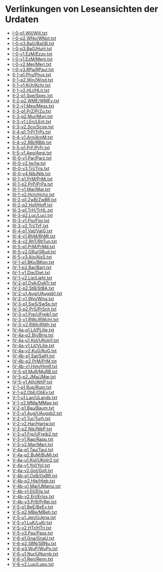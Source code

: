 # Verlinkungen von Leseansichten der Urdaten

- <a href="https://publikationen.badw.de/de/data?url=https%3A%2F%2Fdaten.badw.de%2Fmhd-korpus%2F-%2Fraw%2Farbeitsfassung%2FP%2FI-0-p1.Wil%2FWill.txt;encoding=cp437;template=data_pre.tpl" target="_blank" rel="noopener noreferrer">I-0-p1.Wil/Will.txt</a>
- <a href="https://publikationen.badw.de/de/data?url=https%3A%2F%2Fdaten.badw.de%2Fmhd-korpus%2F-%2Fraw%2Farbeitsfassung%2FP%2FI-0-p2.WNo%2FWNot.txt;encoding=cp437;template=data_pre.tpl" target="_blank" rel="noopener noreferrer">I-0-p2.WNo/WNot.txt</a>
- <a href="https://publikationen.badw.de/de/data?url=https%3A%2F%2Fdaten.badw.de%2Fmhd-korpus%2F-%2Fraw%2Farbeitsfassung%2FP%2FI-0-p3.BaG%2FBaGB.txt;encoding=cp437;template=data_pre.tpl" target="_blank" rel="noopener noreferrer">I-0-p3.BaG/BaGB.txt</a>
- <a href="https://publikationen.badw.de/de/data?url=https%3A%2F%2Fdaten.badw.de%2Fmhd-korpus%2F-%2Fraw%2Farbeitsfassung%2FP%2FI-0-p3.BaG%2FHuH.txt;encoding=cp437;template=data_pre.tpl" target="_blank" rel="noopener noreferrer">I-0-p3.BaG/HuH.txt</a>
- <a href="https://publikationen.badw.de/de/data?url=https%3A%2F%2Fdaten.badw.de%2Fmhd-korpus%2F-%2Fraw%2Farbeitsfassung%2FP%2FI-0-v1.EzM%2FEzzo.txt;encoding=cp437;template=data_pre.tpl" target="_blank" rel="noopener noreferrer">I-0-v1.EzM/Ezzo.txt</a>
- <a href="https://publikationen.badw.de/de/data?url=https%3A%2F%2Fdaten.badw.de%2Fmhd-korpus%2F-%2Fraw%2Farbeitsfassung%2FP%2FI-0-v1.EzM%2FMem.txt;encoding=cp437;template=data_pre.tpl" target="_blank" rel="noopener noreferrer">I-0-v1.EzM/Mem.txt</a>
- <a href="https://publikationen.badw.de/de/data?url=https%3A%2F%2Fdaten.badw.de%2Fmhd-korpus%2F-%2Fraw%2Farbeitsfassung%2FP%2FI-0-v2.Mer%2FMeri.txt;encoding=cp437;template=data_pre.tpl" target="_blank" rel="noopener noreferrer">I-0-v2.Mer/Meri.txt</a>
- <a href="https://publikationen.badw.de/de/data?url=https%3A%2F%2Fdaten.badw.de%2Fmhd-korpus%2F-%2Fraw%2Farbeitsfassung%2FP%2FI-0-v3.RPa%2FRPaul.txt;encoding=cp437;template=data_pre.tpl" target="_blank" rel="noopener noreferrer">I-0-v3.RPa/RPaul.txt</a>
- <a href="https://publikationen.badw.de/de/data?url=https%3A%2F%2Fdaten.badw.de%2Fmhd-korpus%2F-%2Fraw%2Farbeitsfassung%2FP%2FII-1-p1.Phy%2FPhys.txt;encoding=cp437;template=data_pre.tpl" target="_blank" rel="noopener noreferrer">II-1-p1.Phy/Phys.txt</a>
- <a href="https://publikationen.badw.de/de/data?url=https%3A%2F%2Fdaten.badw.de%2Fmhd-korpus%2F-%2Fraw%2Farbeitsfassung%2FP%2FII-1-p2.Win%2FWind.txt;encoding=cp437;template=data_pre.tpl" target="_blank" rel="noopener noreferrer">II-1-p2.Win/Wind.txt</a>
- <a href="https://publikationen.badw.de/de/data?url=https%3A%2F%2Fdaten.badw.de%2Fmhd-korpus%2F-%2Fraw%2Farbeitsfassung%2FP%2FII-1-v1.Kch%2FKchr.txt;encoding=cp437;template=data_pre.tpl" target="_blank" rel="noopener noreferrer">II-1-v1.Kch/Kchr.txt</a>
- <a href="https://publikationen.badw.de/de/data?url=https%3A%2F%2Fdaten.badw.de%2Fmhd-korpus%2F-%2Fraw%2Farbeitsfassung%2FP%2FII-1-v2.HLi%2FHLit.txt;encoding=cp437;template=data_pre.tpl" target="_blank" rel="noopener noreferrer">II-1-v2.HLi/HLit.txt</a>
- <a href="https://publikationen.badw.de/de/data?url=https%3A%2F%2Fdaten.badw.de%2Fmhd-korpus%2F-%2Fraw%2Farbeitsfassung%2FP%2FII-2-p1.Spe%2FSpec.txt;encoding=cp437;template=data_pre.tpl" target="_blank" rel="noopener noreferrer">II-2-p1.Spe/Spec.txt</a>
- <a href="https://publikationen.badw.de/de/data?url=https%3A%2F%2Fdaten.badw.de%2Fmhd-korpus%2F-%2Fraw%2Farbeitsfassung%2FP%2FII-2-p2.WME%2FWMEv.txt;encoding=cp437;template=data_pre.tpl" target="_blank" rel="noopener noreferrer">II-2-p2.WME/WMEv.txt</a>
- <a href="https://publikationen.badw.de/de/data?url=https%3A%2F%2Fdaten.badw.de%2Fmhd-korpus%2F-%2Fraw%2Farbeitsfassung%2FP%2FII-2-v1.Mes%2FMess.txt;encoding=cp437;template=data_pre.tpl" target="_blank" rel="noopener noreferrer">II-2-v1.Mes/Mess.txt</a>
- <a href="https://publikationen.badw.de/de/data?url=https%3A%2F%2Fdaten.badw.de%2Fmhd-korpus%2F-%2Fraw%2Farbeitsfassung%2FP%2FII-3-p1.PrZ%2FPrZu.txt;encoding=cp437;template=data_pre.tpl" target="_blank" rel="noopener noreferrer">II-3-p1.PrZ/PrZu.txt</a>
- <a href="https://publikationen.badw.de/de/data?url=https%3A%2F%2Fdaten.badw.de%2Fmhd-korpus%2F-%2Fraw%2Farbeitsfassung%2FP%2FII-3-p2.Mur%2FMuri.txt;encoding=cp437;template=data_pre.tpl" target="_blank" rel="noopener noreferrer">II-3-p2.Mur/Muri.txt</a>
- <a href="https://publikationen.badw.de/de/data?url=https%3A%2F%2Fdaten.badw.de%2Fmhd-korpus%2F-%2Fraw%2Farbeitsfassung%2FP%2FII-3-v1.LEn%2FLEnt.txt;encoding=cp437;template=data_pre.tpl" target="_blank" rel="noopener noreferrer">II-3-v1.LEn/LEnt.txt</a>
- <a href="https://publikationen.badw.de/de/data?url=https%3A%2F%2Fdaten.badw.de%2Fmhd-korpus%2F-%2Fraw%2Farbeitsfassung%2FP%2FII-3-v2.Sco%2FScop.txt;encoding=cp437;template=data_pre.tpl" target="_blank" rel="noopener noreferrer">II-3-v2.Sco/Scop.txt</a>
- <a href="https://publikationen.badw.de/de/data?url=https%3A%2F%2Fdaten.badw.de%2Fmhd-korpus%2F-%2Fraw%2Farbeitsfassung%2FP%2FII-4-p1.TrP%2FTrPs.txt;encoding=cp437;template=data_pre.tpl" target="_blank" rel="noopener noreferrer">II-4-p1.TrP/TrPs.txt</a>
- <a href="https://publikationen.badw.de/de/data?url=https%3A%2F%2Fdaten.badw.de%2Fmhd-korpus%2F-%2Fraw%2Farbeitsfassung%2FP%2FII-4-v1.Arn%2FArnM.txt;encoding=cp437;template=data_pre.tpl" target="_blank" rel="noopener noreferrer">II-4-v1.Arn/ArnM.txt</a>
- <a href="https://publikationen.badw.de/de/data?url=https%3A%2F%2Fdaten.badw.de%2Fmhd-korpus%2F-%2Fraw%2Farbeitsfassung%2FP%2FII-4-v2.RBi%2FRBib.txt;encoding=cp437;template=data_pre.tpl" target="_blank" rel="noopener noreferrer">II-4-v2.RBi/RBib.txt</a>
- <a href="https://publikationen.badw.de/de/data?url=https%3A%2F%2Fdaten.badw.de%2Fmhd-korpus%2F-%2Fraw%2Farbeitsfassung%2FP%2FII-5-p1.PrF%2FPrFr.txt;encoding=cp437;template=data_pre.tpl" target="_blank" rel="noopener noreferrer">II-5-p1.PrF/PrFr.txt</a>
- <a href="https://publikationen.badw.de/de/data?url=https%3A%2F%2Fdaten.badw.de%2Fmhd-korpus%2F-%2Fraw%2Farbeitsfassung%2FP%2FII-5-v1.Aeg%2FAegi.txt;encoding=cp437;template=data_pre.tpl" target="_blank" rel="noopener noreferrer">II-5-v1.Aeg/Aegi.txt</a>
- <a href="https://publikationen.badw.de/de/data?url=https%3A%2F%2Fdaten.badw.de%2Fmhd-korpus%2F-%2Fraw%2Farbeitsfassung%2FP%2FIII-0-v1.Par%2FParz.txt;encoding=cp437;template=data_pre.tpl" target="_blank" rel="noopener noreferrer">III-0-v1.Par/Parz.txt</a>
- <a href="https://publikationen.badw.de/de/data?url=https%3A%2F%2Fdaten.badw.de%2Fmhd-korpus%2F-%2Fraw%2Farbeitsfassung%2FP%2FIII-0-v2.Iw%2FIw.txt;encoding=cp437;template=data_pre.tpl" target="_blank" rel="noopener noreferrer">III-0-v2.Iw/Iw.txt</a>
- <a href="https://publikationen.badw.de/de/data?url=https%3A%2F%2Fdaten.badw.de%2Fmhd-korpus%2F-%2Fraw%2Farbeitsfassung%2FP%2FIII-0-v3.Tri%2FTris.txt;encoding=cp437;template=data_pre.tpl" target="_blank" rel="noopener noreferrer">III-0-v3.Tri/Tris.txt</a>
- <a href="https://publikationen.badw.de/de/data?url=https%3A%2F%2Fdaten.badw.de%2Fmhd-korpus%2F-%2Fraw%2Farbeitsfassung%2FP%2FIII-0-v4.Nib%2FNib.txt;encoding=cp437;template=data_pre.tpl" target="_blank" rel="noopener noreferrer">III-0-v4.Nib/Nib.txt</a>
- <a href="https://publikationen.badw.de/de/data?url=https%3A%2F%2Fdaten.badw.de%2Fmhd-korpus%2F-%2Fraw%2Farbeitsfassung%2FP%2FIII-1-p1.PrM%2FPrMi.txt;encoding=cp437;template=data_pre.tpl" target="_blank" rel="noopener noreferrer">III-1-p1.PrM/PrMi.txt</a>
- <a href="https://publikationen.badw.de/de/data?url=https%3A%2F%2Fdaten.badw.de%2Fmhd-korpus%2F-%2Fraw%2Farbeitsfassung%2FP%2FIII-1-p2.PrP%2FPrPa.txt;encoding=cp437;template=data_pre.tpl" target="_blank" rel="noopener noreferrer">III-1-p2.PrP/PrPa.txt</a>
- <a href="https://publikationen.badw.de/de/data?url=https%3A%2F%2Fdaten.badw.de%2Fmhd-korpus%2F-%2Fraw%2Farbeitsfassung%2FP%2FIII-1-v1.Mar%2FMar.txt;encoding=cp437;template=data_pre.tpl" target="_blank" rel="noopener noreferrer">III-1-v1.Mar/Mar.txt</a>
- <a href="https://publikationen.badw.de/de/data?url=https%3A%2F%2Fdaten.badw.de%2Fmhd-korpus%2F-%2Fraw%2Farbeitsfassung%2FP%2FIII-1-v2.Hch%2FHchz.txt;encoding=cp437;template=data_pre.tpl" target="_blank" rel="noopener noreferrer">III-1-v2.Hch/Hchz.txt</a>
- <a href="https://publikationen.badw.de/de/data?url=https%3A%2F%2Fdaten.badw.de%2Fmhd-korpus%2F-%2Fraw%2Farbeitsfassung%2FP%2FIII-2-p1.ZwB%2FZwBR.txt;encoding=cp437;template=data_pre.tpl" target="_blank" rel="noopener noreferrer">III-2-p1.ZwB/ZwBR.txt</a>
- <a href="https://publikationen.badw.de/de/data?url=https%3A%2F%2Fdaten.badw.de%2Fmhd-korpus%2F-%2Fraw%2Farbeitsfassung%2FP%2FIII-2-p2.Hof%2FHoff.txt;encoding=cp437;template=data_pre.tpl" target="_blank" rel="noopener noreferrer">III-2-p2.Hof/Hoff.txt</a>
- <a href="https://publikationen.badw.de/de/data?url=https%3A%2F%2Fdaten.badw.de%2Fmhd-korpus%2F-%2Fraw%2Farbeitsfassung%2FP%2FIII-3-p1.TrH%2FTrHL.txt;encoding=cp437;template=data_pre.tpl" target="_blank" rel="noopener noreferrer">III-3-p1.TrH/TrHL.txt</a>
- <a href="https://publikationen.badw.de/de/data?url=https%3A%2F%2Fdaten.badw.de%2Fmhd-korpus%2F-%2Fraw%2Farbeitsfassung%2FP%2FIII-3-p2.Luc%2FLuci.txt;encoding=cp437;template=data_pre.tpl" target="_blank" rel="noopener noreferrer">III-3-p2.Luc/Luci.txt</a>
- <a href="https://publikationen.badw.de/de/data?url=https%3A%2F%2Fdaten.badw.de%2Fmhd-korpus%2F-%2Fraw%2Farbeitsfassung%2FP%2FIII-3-v1.Flo%2FFlor.txt;encoding=cp437;template=data_pre.tpl" target="_blank" rel="noopener noreferrer">III-3-v1.Flo/Flor.txt</a>
- <a href="https://publikationen.badw.de/de/data?url=https%3A%2F%2Fdaten.badw.de%2Fmhd-korpus%2F-%2Fraw%2Farbeitsfassung%2FP%2FIII-3-v2.Tri%2FTrF.txt;encoding=cp437;template=data_pre.tpl" target="_blank" rel="noopener noreferrer">III-3-v2.Tri/TrF.txt</a>
- <a href="https://publikationen.badw.de/de/data?url=https%3A%2F%2Fdaten.badw.de%2Fmhd-korpus%2F-%2Fraw%2Farbeitsfassung%2FP%2FIII-4-p1.Vat%2FVatG.txt;encoding=cp437;template=data_pre.tpl" target="_blank" rel="noopener noreferrer">III-4-p1.Vat/VatG.txt</a>
- <a href="https://publikationen.badw.de/de/data?url=https%3A%2F%2Fdaten.badw.de%2Fmhd-korpus%2F-%2Fraw%2Farbeitsfassung%2FP%2FIII-4-v1.RhM%2FRhMl.txt;encoding=cp437;template=data_pre.tpl" target="_blank" rel="noopener noreferrer">III-4-v1.RhM/RhMl.txt</a>
- <a href="https://publikationen.badw.de/de/data?url=https%3A%2F%2Fdaten.badw.de%2Fmhd-korpus%2F-%2Fraw%2Farbeitsfassung%2FP%2FIII-4-v2.RhT%2FRhTun.txt;encoding=cp437;template=data_pre.tpl" target="_blank" rel="noopener noreferrer">III-4-v2.RhT/RhTun.txt</a>
- <a href="https://publikationen.badw.de/de/data?url=https%3A%2F%2Fdaten.badw.de%2Fmhd-korpus%2F-%2Fraw%2Farbeitsfassung%2FP%2FIII-5-p1.PrM%2FPrMd.txt;encoding=cp437;template=data_pre.tpl" target="_blank" rel="noopener noreferrer">III-5-p1.PrM/PrMd.txt</a>
- <a href="https://publikationen.badw.de/de/data?url=https%3A%2F%2Fdaten.badw.de%2Fmhd-korpus%2F-%2Fraw%2Farbeitsfassung%2FP%2FIII-5-v2.GRu%2FGRud.txt;encoding=cp437;template=data_pre.tpl" target="_blank" rel="noopener noreferrer">III-5-v2.GRu/GRud.txt</a>
- <a href="https://publikationen.badw.de/de/data?url=https%3A%2F%2Fdaten.badw.de%2Fmhd-korpus%2F-%2Fraw%2Farbeitsfassung%2FP%2FIII-5-v3.Alx%2FAlxS.txt;encoding=cp437;template=data_pre.tpl" target="_blank" rel="noopener noreferrer">III-5-v3.Alx/AlxS.txt</a>
- <a href="https://publikationen.badw.de/de/data?url=https%3A%2F%2Fdaten.badw.de%2Fmhd-korpus%2F-%2Fraw%2Farbeitsfassung%2FP%2FIV-1-p1.BKo%2FBKon.txt;encoding=cp437;template=data_pre.tpl" target="_blank" rel="noopener noreferrer">IV-1-p1.BKo/BKon.txt</a>
- <a href="https://publikationen.badw.de/de/data?url=https%3A%2F%2Fdaten.badw.de%2Fmhd-korpus%2F-%2Fraw%2Farbeitsfassung%2FP%2FIV-1-p2.Bar%2FBart.txt;encoding=cp437;template=data_pre.tpl" target="_blank" rel="noopener noreferrer">IV-1-p2.Bar/Bart.txt</a>
- <a href="https://publikationen.badw.de/de/data?url=https%3A%2F%2Fdaten.badw.de%2Fmhd-korpus%2F-%2Fraw%2Farbeitsfassung%2FP%2FIV-1-v1.Die%2FDiet.txt;encoding=cp437;template=data_pre.tpl" target="_blank" rel="noopener noreferrer">IV-1-v1.Die/Diet.txt</a>
- <a href="https://publikationen.badw.de/de/data?url=https%3A%2F%2Fdaten.badw.de%2Fmhd-korpus%2F-%2Fraw%2Farbeitsfassung%2FP%2FIV-1-v2.Lie%2FLieht.txt;encoding=cp437;template=data_pre.tpl" target="_blank" rel="noopener noreferrer">IV-1-v2.Lie/Lieht.txt</a>
- <a href="https://publikationen.badw.de/de/data?url=https%3A%2F%2Fdaten.badw.de%2Fmhd-korpus%2F-%2Fraw%2Farbeitsfassung%2FP%2FIV-2-p1.DvA%2FDvATr.txt;encoding=cp437;template=data_pre.tpl" target="_blank" rel="noopener noreferrer">IV-2-p1.DvA/DvATr.txt</a>
- <a href="https://publikationen.badw.de/de/data?url=https%3A%2F%2Fdaten.badw.de%2Fmhd-korpus%2F-%2Fraw%2Farbeitsfassung%2FP%2FIV-2-p2.StB%2FStBA.txt;encoding=cp437;template=data_pre.tpl" target="_blank" rel="noopener noreferrer">IV-2-p2.StB/StBA.txt</a>
- <a href="https://publikationen.badw.de/de/data?url=https%3A%2F%2Fdaten.badw.de%2Fmhd-korpus%2F-%2Fraw%2Farbeitsfassung%2FP%2FIV-2-u1.Aug%2FUAugsb1.txt;encoding=cp437;template=data_pre.tpl" target="_blank" rel="noopener noreferrer">IV-2-u1.Aug/UAugsb1.txt</a>
- <a href="https://publikationen.badw.de/de/data?url=https%3A%2F%2Fdaten.badw.de%2Fmhd-korpus%2F-%2Fraw%2Farbeitsfassung%2FP%2FIV-2-v1.Win%2FWins.txt;encoding=cp437;template=data_pre.tpl" target="_blank" rel="noopener noreferrer">IV-2-v1.Win/Wins.txt</a>
- <a href="https://publikationen.badw.de/de/data?url=https%3A%2F%2Fdaten.badw.de%2Fmhd-korpus%2F-%2Fraw%2Farbeitsfassung%2FP%2FIV-3-p1.SwS%2FSwSp.txt;encoding=cp437;template=data_pre.tpl" target="_blank" rel="noopener noreferrer">IV-3-p1.SwS/SwSp.txt</a>
- <a href="https://publikationen.badw.de/de/data?url=https%3A%2F%2Fdaten.badw.de%2Fmhd-korpus%2F-%2Fraw%2Farbeitsfassung%2FP%2FIV-3-p2.PrS%2FPrSch.txt;encoding=cp437;template=data_pre.tpl" target="_blank" rel="noopener noreferrer">IV-3-p2.PrS/PrSch.txt</a>
- <a href="https://publikationen.badw.de/de/data?url=https%3A%2F%2Fdaten.badw.de%2Fmhd-korpus%2F-%2Fraw%2Farbeitsfassung%2FP%2FIV-3-u1.Fre%2FUFreib1.txt;encoding=cp437;template=data_pre.tpl" target="_blank" rel="noopener noreferrer">IV-3-u1.Fre/UFreib1.txt</a>
- <a href="https://publikationen.badw.de/de/data?url=https%3A%2F%2Fdaten.badw.de%2Fmhd-korpus%2F-%2Fraw%2Farbeitsfassung%2FP%2FIV-3-v1.RWc%2FRWchr.txt;encoding=cp437;template=data_pre.tpl" target="_blank" rel="noopener noreferrer">IV-3-v1.RWc/RWchr.txt</a>
- <a href="https://publikationen.badw.de/de/data?url=https%3A%2F%2Fdaten.badw.de%2Fmhd-korpus%2F-%2Fraw%2Farbeitsfassung%2FP%2FIV-3-v2.RWh%2FRWh.txt;encoding=cp437;template=data_pre.tpl" target="_blank" rel="noopener noreferrer">IV-3-v2.RWh/RWh.txt</a>
- <a href="https://publikationen.badw.de/de/data?url=https%3A%2F%2Fdaten.badw.de%2Fmhd-korpus%2F-%2Fraw%2Farbeitsfassung%2FP%2FIV-4a-p1.Lil%2FPLilie.txt;encoding=cp437;template=data_pre.tpl" target="_blank" rel="noopener noreferrer">IV-4a-p1.Lil/PLilie.txt</a>
- <a href="https://publikationen.badw.de/de/data?url=https%3A%2F%2Fdaten.badw.de%2Fmhd-korpus%2F-%2Fraw%2Farbeitsfassung%2FP%2FIV-4a-p2.Bri%2FBrig.txt;encoding=cp437;template=data_pre.tpl" target="_blank" rel="noopener noreferrer">IV-4a-p2.Bri/Brig.txt</a>
- <a href="https://publikationen.badw.de/de/data?url=https%3A%2F%2Fdaten.badw.de%2Fmhd-korpus%2F-%2Fraw%2Farbeitsfassung%2FP%2FIV-4a-u1.Kol%2FUKoln1.txt;encoding=cp437;template=data_pre.tpl" target="_blank" rel="noopener noreferrer">IV-4a-u1.Kol/UKoln1.txt</a>
- <a href="https://publikationen.badw.de/de/data?url=https%3A%2F%2Fdaten.badw.de%2Fmhd-korpus%2F-%2Fraw%2Farbeitsfassung%2FP%2FIV-4a-v1.Lil%2FVLilie.txt;encoding=cp437;template=data_pre.tpl" target="_blank" rel="noopener noreferrer">IV-4a-v1.Lil/VLilie.txt</a>
- <a href="https://publikationen.badw.de/de/data?url=https%3A%2F%2Fdaten.badw.de%2Fmhd-korpus%2F-%2Fraw%2Farbeitsfassung%2FP%2FIV-4a-v2.KuG%2FKuG.txt;encoding=cp437;template=data_pre.tpl" target="_blank" rel="noopener noreferrer">IV-4a-v2.KuG/KuG.txt</a>
- <a href="https://publikationen.badw.de/de/data?url=https%3A%2F%2Fdaten.badw.de%2Fmhd-korpus%2F-%2Fraw%2Farbeitsfassung%2FP%2FIV-4b-p1.Sal%2FSalH.txt;encoding=cp437;template=data_pre.tpl" target="_blank" rel="noopener noreferrer">IV-4b-p1.Sal/SalH.txt</a>
- <a href="https://publikationen.badw.de/de/data?url=https%3A%2F%2Fdaten.badw.de%2Fmhd-korpus%2F-%2Fraw%2Farbeitsfassung%2FP%2FIV-4b-p2.PrM%2FPrM.txt;encoding=cp437;template=data_pre.tpl" target="_blank" rel="noopener noreferrer">IV-4b-p2.PrM/PrM.txt</a>
- <a href="https://publikationen.badw.de/de/data?url=https%3A%2F%2Fdaten.badw.de%2Fmhd-korpus%2F-%2Fraw%2Farbeitsfassung%2FP%2FIV-4b-v1.Him%2FHimlf.txt;encoding=cp437;template=data_pre.tpl" target="_blank" rel="noopener noreferrer">IV-4b-v1.Him/Himlf.txt</a>
- <a href="https://publikationen.badw.de/de/data?url=https%3A%2F%2Fdaten.badw.de%2Fmhd-korpus%2F-%2Fraw%2Farbeitsfassung%2FP%2FIV-5-p1.MuR%2FMuRB.txt;encoding=cp437;template=data_pre.tpl" target="_blank" rel="noopener noreferrer">IV-5-p1.MuR/MuRB.txt</a>
- <a href="https://publikationen.badw.de/de/data?url=https%3A%2F%2Fdaten.badw.de%2Fmhd-korpus%2F-%2Fraw%2Farbeitsfassung%2FP%2FIV-5-p2.JMa%2FJMar.txt;encoding=cp437;template=data_pre.tpl" target="_blank" rel="noopener noreferrer">IV-5-p2.JMa/JMar.txt</a>
- <a href="https://publikationen.badw.de/de/data?url=https%3A%2F%2Fdaten.badw.de%2Fmhd-korpus%2F-%2Fraw%2Farbeitsfassung%2FP%2FIV-5-v1.Ath%2FAthP.txt;encoding=cp437;template=data_pre.tpl" target="_blank" rel="noopener noreferrer">IV-5-v1.Ath/AthP.txt</a>
- <a href="https://publikationen.badw.de/de/data?url=https%3A%2F%2Fdaten.badw.de%2Fmhd-korpus%2F-%2Fraw%2Farbeitsfassung%2FP%2FV-1-p1.Rup%2FRupr.txt;encoding=cp437;template=data_pre.tpl" target="_blank" rel="noopener noreferrer">V-1-p1.Rup/Rupr.txt</a>
- <a href="https://publikationen.badw.de/de/data?url=https%3A%2F%2Fdaten.badw.de%2Fmhd-korpus%2F-%2Fraw%2Farbeitsfassung%2FP%2FV-1-p2.ObE%2FObEv.txt;encoding=cp437;template=data_pre.tpl" target="_blank" rel="noopener noreferrer">V-1-p2.ObE/ObEv.txt</a>
- <a href="https://publikationen.badw.de/de/data?url=https%3A%2F%2Fdaten.badw.de%2Fmhd-korpus%2F-%2Fraw%2Farbeitsfassung%2FP%2FV-1-u1.Lan%2FULands.txt;encoding=cp437;template=data_pre.tpl" target="_blank" rel="noopener noreferrer">V-1-u1.Lan/ULands.txt</a>
- <a href="https://publikationen.badw.de/de/data?url=https%3A%2F%2Fdaten.badw.de%2Fmhd-korpus%2F-%2Fraw%2Farbeitsfassung%2FP%2FV-1-v2.MMa%2FMMag.txt;encoding=cp437;template=data_pre.tpl" target="_blank" rel="noopener noreferrer">V-1-v2.MMa/MMag.txt</a>
- <a href="https://publikationen.badw.de/de/data?url=https%3A%2F%2Fdaten.badw.de%2Fmhd-korpus%2F-%2Fraw%2Farbeitsfassung%2FP%2FV-2-p1.Bau%2FBaum.txt;encoding=cp437;template=data_pre.tpl" target="_blank" rel="noopener noreferrer">V-2-p1.Bau/Baum.txt</a>
- <a href="https://publikationen.badw.de/de/data?url=https%3A%2F%2Fdaten.badw.de%2Fmhd-korpus%2F-%2Fraw%2Farbeitsfassung%2FP%2FV-2-u1.Aug%2FUAugsb2.txt;encoding=cp437;template=data_pre.tpl" target="_blank" rel="noopener noreferrer">V-2-u1.Aug/UAugsb2.txt</a>
- <a href="https://publikationen.badw.de/de/data?url=https%3A%2F%2Fdaten.badw.de%2Fmhd-korpus%2F-%2Fraw%2Farbeitsfassung%2FP%2FV-2-v1.Tur%2FTurh.txt;encoding=cp437;template=data_pre.tpl" target="_blank" rel="noopener noreferrer">V-2-v1.Tur/Turh.txt</a>
- <a href="https://publikationen.badw.de/de/data?url=https%3A%2F%2Fdaten.badw.de%2Fmhd-korpus%2F-%2Fraw%2Farbeitsfassung%2FP%2FV-2-v2.Har%2FHartw.txt;encoding=cp437;template=data_pre.tpl" target="_blank" rel="noopener noreferrer">V-2-v2.Har/Hartw.txt</a>
- <a href="https://publikationen.badw.de/de/data?url=https%3A%2F%2Fdaten.badw.de%2Fmhd-korpus%2F-%2Fraw%2Farbeitsfassung%2FP%2FV-3-p2.Nik%2FNikP.txt;encoding=cp437;template=data_pre.tpl" target="_blank" rel="noopener noreferrer">V-3-p2.Nik/NikP.txt</a>
- <a href="https://publikationen.badw.de/de/data?url=https%3A%2F%2Fdaten.badw.de%2Fmhd-korpus%2F-%2Fraw%2Farbeitsfassung%2FP%2FV-3-u1.Fre%2FUFreib2.txt;encoding=cp437;template=data_pre.tpl" target="_blank" rel="noopener noreferrer">V-3-u1.Fre/UFreib2.txt</a>
- <a href="https://publikationen.badw.de/de/data?url=https%3A%2F%2Fdaten.badw.de%2Fmhd-korpus%2F-%2Fraw%2Farbeitsfassung%2FP%2FV-3-v1.Rap%2FRapp.txt;encoding=cp437;template=data_pre.tpl" target="_blank" rel="noopener noreferrer">V-3-v1.Rap/Rapp.txt</a>
- <a href="https://publikationen.badw.de/de/data?url=https%3A%2F%2Fdaten.badw.de%2Fmhd-korpus%2F-%2Fraw%2Farbeitsfassung%2FP%2FV-3-v2.Mar%2FMart.txt;encoding=cp437;template=data_pre.tpl" target="_blank" rel="noopener noreferrer">V-3-v2.Mar/Mart.txt</a>
- <a href="https://publikationen.badw.de/de/data?url=https%3A%2F%2Fdaten.badw.de%2Fmhd-korpus%2F-%2Fraw%2Farbeitsfassung%2FP%2FV-4a-p1.Tau%2FTaul.txt;encoding=cp437;template=data_pre.tpl" target="_blank" rel="noopener noreferrer">V-4a-p1.Tau/Taul.txt</a>
- <a href="https://publikationen.badw.de/de/data?url=https%3A%2F%2Fdaten.badw.de%2Fmhd-korpus%2F-%2Fraw%2Farbeitsfassung%2FP%2FV-4a-p2.BuM%2FBuMi.txt;encoding=cp437;template=data_pre.tpl" target="_blank" rel="noopener noreferrer">V-4a-p2.BuM/BuMi.txt</a>
- <a href="https://publikationen.badw.de/de/data?url=https%3A%2F%2Fdaten.badw.de%2Fmhd-korpus%2F-%2Fraw%2Farbeitsfassung%2FP%2FV-4a-u1.Kol%2FUKoln2.txt;encoding=cp437;template=data_pre.tpl" target="_blank" rel="noopener noreferrer">V-4a-u1.Kol/UKoln2.txt</a>
- <a href="https://publikationen.badw.de/de/data?url=https%3A%2F%2Fdaten.badw.de%2Fmhd-korpus%2F-%2Fraw%2Farbeitsfassung%2FP%2FV-4a-v1.Yol%2FYol.txt;encoding=cp437;template=data_pre.tpl" target="_blank" rel="noopener noreferrer">V-4a-v1.Yol/Yol.txt</a>
- <a href="https://publikationen.badw.de/de/data?url=https%3A%2F%2Fdaten.badw.de%2Fmhd-korpus%2F-%2Fraw%2Farbeitsfassung%2FP%2FV-4a-v2.Gol%2FGoll.txt;encoding=cp437;template=data_pre.tpl" target="_blank" rel="noopener noreferrer">V-4a-v2.Gol/Goll.txt</a>
- <a href="https://publikationen.badw.de/de/data?url=https%3A%2F%2Fdaten.badw.de%2Fmhd-korpus%2F-%2Fraw%2Farbeitsfassung%2FP%2FV-4b-p1.OxB%2FOxBR.txt;encoding=cp437;template=data_pre.tpl" target="_blank" rel="noopener noreferrer">V-4b-p1.OxB/OxBR.txt</a>
- <a href="https://publikationen.badw.de/de/data?url=https%3A%2F%2Fdaten.badw.de%2Fmhd-korpus%2F-%2Fraw%2Farbeitsfassung%2FP%2FV-4b-p2.Hle%2FHleb.txt;encoding=cp437;template=data_pre.tpl" target="_blank" rel="noopener noreferrer">V-4b-p2.Hle/Hleb.txt</a>
- <a href="https://publikationen.badw.de/de/data?url=https%3A%2F%2Fdaten.badw.de%2Fmhd-korpus%2F-%2Fraw%2Farbeitsfassung%2FP%2FV-4b-u1.Mai%2FUMainz.txt;encoding=cp437;template=data_pre.tpl" target="_blank" rel="noopener noreferrer">V-4b-u1.Mai/UMainz.txt</a>
- <a href="https://publikationen.badw.de/de/data?url=https%3A%2F%2Fdaten.badw.de%2Fmhd-korpus%2F-%2Fraw%2Farbeitsfassung%2FP%2FV-4b-v1.Eli%2FElis.txt;encoding=cp437;template=data_pre.tpl" target="_blank" rel="noopener noreferrer">V-4b-v1.Eli/Elis.txt</a>
- <a href="https://publikationen.badw.de/de/data?url=https%3A%2F%2Fdaten.badw.de%2Fmhd-korpus%2F-%2Fraw%2Farbeitsfassung%2FP%2FV-4b-v2.Erl%2FErlos.txt;encoding=cp437;template=data_pre.tpl" target="_blank" rel="noopener noreferrer">V-4b-v2.Erl/Erlos.txt</a>
- <a href="https://publikationen.badw.de/de/data?url=https%3A%2F%2Fdaten.badw.de%2Fmhd-korpus%2F-%2Fraw%2Farbeitsfassung%2FP%2FV-4b-v3.PrR%2FPrRei.txt;encoding=cp437;template=data_pre.tpl" target="_blank" rel="noopener noreferrer">V-4b-v3.PrR/PrRei.txt</a>
- <a href="https://publikationen.badw.de/de/data?url=https%3A%2F%2Fdaten.badw.de%2Fmhd-korpus%2F-%2Fraw%2Farbeitsfassung%2FP%2FV-5-p1.BeE%2FBeEv.txt;encoding=cp437;template=data_pre.tpl" target="_blank" rel="noopener noreferrer">V-5-p1.BeE/BeEv.txt</a>
- <a href="https://publikationen.badw.de/de/data?url=https%3A%2F%2Fdaten.badw.de%2Fmhd-korpus%2F-%2Fraw%2Farbeitsfassung%2FP%2FV-5-p2.MBe%2FMBeh.txt;encoding=cp437;template=data_pre.tpl" target="_blank" rel="noopener noreferrer">V-5-p2.MBe/MBeh.txt</a>
- <a href="https://publikationen.badw.de/de/data?url=https%3A%2F%2Fdaten.badw.de%2Fmhd-korpus%2F-%2Fraw%2Farbeitsfassung%2FP%2FV-5-u1.Jen%2FUJena.txt;encoding=cp437;template=data_pre.tpl" target="_blank" rel="noopener noreferrer">V-5-u1.Jen/UJena.txt</a>
- <a href="https://publikationen.badw.de/de/data?url=https%3A%2F%2Fdaten.badw.de%2Fmhd-korpus%2F-%2Fraw%2Farbeitsfassung%2FP%2FV-5-v1.LuK%2FLuKr.txt;encoding=cp437;template=data_pre.tpl" target="_blank" rel="noopener noreferrer">V-5-v1.LuK/LuKr.txt</a>
- <a href="https://publikationen.badw.de/de/data?url=https%3A%2F%2Fdaten.badw.de%2Fmhd-korpus%2F-%2Fraw%2Farbeitsfassung%2FP%2FV-5-v2.HTr%2FHTri.txt;encoding=cp437;template=data_pre.tpl" target="_blank" rel="noopener noreferrer">V-5-v2.HTr/HTri.txt</a>
- <a href="https://publikationen.badw.de/de/data?url=https%3A%2F%2Fdaten.badw.de%2Fmhd-korpus%2F-%2Fraw%2Farbeitsfassung%2FP%2FV-5-v3.Pas%2FPass.txt;encoding=cp437;template=data_pre.tpl" target="_blank" rel="noopener noreferrer">V-5-v3.Pas/Pass.txt</a>
- <a href="https://publikationen.badw.de/de/data?url=https%3A%2F%2Fdaten.badw.de%2Fmhd-korpus%2F-%2Fraw%2Farbeitsfassung%2FP%2FV-6-p1.Gna%2FGnaU.txt;encoding=cp437;template=data_pre.tpl" target="_blank" rel="noopener noreferrer">V-6-p1.Gna/GnaU.txt</a>
- <a href="https://publikationen.badw.de/de/data?url=https%3A%2F%2Fdaten.badw.de%2Fmhd-korpus%2F-%2Fraw%2Farbeitsfassung%2FP%2FV-6-p2.SBN%2FSBNu.txt;encoding=cp437;template=data_pre.tpl" target="_blank" rel="noopener noreferrer">V-6-p2.SBN/SBNu.txt</a>
- <a href="https://publikationen.badw.de/de/data?url=https%3A%2F%2Fdaten.badw.de%2Fmhd-korpus%2F-%2Fraw%2Farbeitsfassung%2FP%2FV-6-p3.WuP%2FWuPo.txt;encoding=cp437;template=data_pre.tpl" target="_blank" rel="noopener noreferrer">V-6-p3.WuP/WuPo.txt</a>
- <a href="https://publikationen.badw.de/de/data?url=https%3A%2F%2Fdaten.badw.de%2Fmhd-korpus%2F-%2Fraw%2Farbeitsfassung%2FP%2FV-6-u1.Nur%2FUNurnb.txt;encoding=cp437;template=data_pre.tpl" target="_blank" rel="noopener noreferrer">V-6-u1.Nur/UNurnb.txt</a>
- <a href="https://publikationen.badw.de/de/data?url=https%3A%2F%2Fdaten.badw.de%2Fmhd-korpus%2F-%2Fraw%2Farbeitsfassung%2FP%2FV-6-v1.Ren%2FRenn.txt;encoding=cp437;template=data_pre.tpl" target="_blank" rel="noopener noreferrer">V-6-v1.Ren/Renn.txt</a>
- <a href="https://publikationen.badw.de/de/data?url=https%3A%2F%2Fdaten.badw.de%2Fmhd-korpus%2F-%2Fraw%2Farbeitsfassung%2FP%2FV-6-v2.Lup%2FLupo.txt;encoding=cp437;template=data_pre.tpl" target="_blank" rel="noopener noreferrer">V-6-v2.Lup/Lupo.txt</a>
